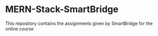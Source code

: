 # MERN-Stack-SmartBridge
This repository contains the assignments given by SmartBridge for the online course
